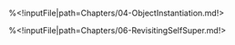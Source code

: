 <!inputFile|path=Chapters/01-theLanguage2.md!>
<!inputFile|path=Chapters/02-AST.md!>
<!inputFile|path=Chapters/03-Visitors.md!>
<!inputFile|path=Chapters/03-ASTVisitors.md!>

%<!inputFile|path=Chapters/04-ObjectInstantiation.md!>

<!inputFile|path=Chapters/05-EvaluatorStructure.md!>
<!inputFile|path=Chapters/06-SelfSuper.md!>
%<!inputFile|path=Chapters/06-RevisitingSelfSuper.md!>
<!inputFile|path=Chapters/06-VariablesAndScopes.md!>
<!inputFile|path=Chapters/07-EvaluatorMessageAndArg.md!>
<!inputFile|path=Chapters/08-EvaluatorMessageLookup.md!>
<!inputFile|path=Chapters/09-EvaluatorPrimitives.md!>
<!inputFile|path=Chapters/10-EvaluatorBlock.md!>